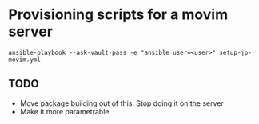 # Provisioning scripts for a movim server

```
ansible-playbook --ask-vault-pass -e "ansible_user=<user>" setup-jp-movim.yml
```

## TODO

- Move package building out of this. Stop doing it on the server
- Make it more parametrable.
